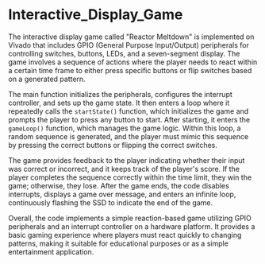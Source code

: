 # Interactive_Display_Game
The interactive display game called "Reactor Meltdown" is implemented on Vivado that includes GPIO (General Purpose Input/Output) peripherals for controlling switches, buttons, LEDs, and a seven-segment display. The game involves a sequence of actions where the player needs to react within a certain time frame to either press specific buttons or flip switches based on a generated pattern. 

The main function initializes the peripherals, configures the interrupt controller, and sets up the game state. It then enters a loop where it repeatedly calls the `startState()` function, which initializes the game and prompts the player to press any button to start. After starting, it enters the `gameLoop()` function, which manages the game logic. Within this loop, a random sequence is generated, and the player must mimic this sequence by pressing the correct buttons or flipping the correct switches. 

The game provides feedback to the player indicating whether their input was correct or incorrect, and it keeps track of the player's score. If the player completes the sequence correctly within the time limit, they win the game; otherwise, they lose. After the game ends, the code disables interrupts, displays a game over message, and enters an infinite loop, continuously flashing the SSD to indicate the end of the game.

Overall, the code implements a simple reaction-based game utilizing GPIO peripherals and an interrupt controller on a hardware platform. It provides a basic gaming experience where players must react quickly to changing patterns, making it suitable for educational purposes or as a simple entertainment application.
